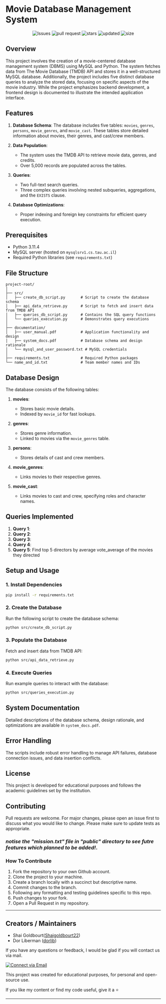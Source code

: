 # Movie Database Management System

<p align="center">
    <img alt="Issues" src="https://img.shields.io/github/issues-raw/Shaigoldbourt22/DbProject"/>
    <img alt="pull request" src="https://img.shields.io/github/issues-pr-closed/Shaigoldbourt22/DbProject"/>
    <img alt="stars" src="https://img.shields.io/github/stars/Shaigoldbourt22/DbProject?style=social">
    <img alt="updated" src="https://img.shields.io/github/last-commit/Shaigoldbourt22/DbProject">
    <img alt="size" src="https://img.shields.io/github/repo-size/Shaigoldbourt22/DbProject" >
</p>

## Overview
This project involves the creation of a movie-centered database management system (DBMS) using MySQL and Python. The system fetches data from The Movie Database (TMDB) API and stores it in a well-structured MySQL database. Additionally, the project includes five distinct database queries to analyze the stored data, focusing on specific aspects of the movie industry. While the project emphasizes backend development, a frontend design is documented to illustrate the intended application interface.

## Features
1. **Database Schema**: The database includes five tables: `movies`, `genres`, `persons`, `movie_genres`, and `movie_cast`. These tables store detailed information about movies, their genres, and cast/crew members.

2. **Data Population**:
   - The system uses the TMDB API to retrieve movie data, genres, and credits.
   - Over 5,000 records are populated across the tables.

3. **Queries**:
   - Two full-text search queries.
   - Three complex queries involving nested subqueries, aggregations, and the `EXISTS` clause.

4. **Database Optimizations**:
   - Proper indexing and foreign key constraints for efficient query execution.

## Prerequisites
- Python 3.11.4
- MySQL server (hosted on `mysqlsrv1.cs.tau.ac.il`)
- Required Python libraries (see `requirements.txt`)

## File Structure
```
project-root/
│
├── src/
│   ├── create_db_script.py       # Script to create the database schema
│   ├── api_data_retrieve.py      # Script to fetch and insert data from TMDB API
│   ├── queries_db_script.py      # Contains the SQL query functions
│   └── queries_execution.py      # Demonstrates query executions
│
├── documentation/
│   ├── user_manual.pdf           # Application functionality and design
│   ├── system_docs.pdf           # Database schema and design rationale
│   └── mysql_and_user_password.txt # MySQL credentials
│
├── requirements.txt              # Required Python packages
└── name_and_id.txt               # Team member names and IDs
```

## Database Design
The database consists of the following tables:

1. **movies**:
   - Stores basic movie details.
   - Indexed by `movie_id` for fast lookups.

2. **genres**:
   - Stores genre information.
   - Linked to movies via the `movie_genres` table.

3. **persons**:
   - Stores details of cast and crew members.

4. **movie_genres**:
   - Links movies to their respective genres.

5. **movie_cast**:
   - Links movies to cast and crew, specifying roles and character names.

## Queries Implemented
1. **Query 1**: 
2. **Query 2**: 
3. **Query 3**: 
4. **Query 4**: 
5. **Query 5**: Find top 5 directors by average vote_average of the movies they directed

## Setup and Usage

### 1. Install Dependencies
```bash
pip install -r requirements.txt
```

### 2. Create the Database
Run the following script to create the database schema:
```bash
python src/create_db_script.py
```

### 3. Populate the Database
Fetch and insert data from TMDB API:
```bash
python src/api_data_retrieve.py
```

### 4. Execute Queries
Run example queries to interact with the database:
```bash
python src/queries_execution.py
```

## System Documentation
Detailed descriptions of the database schema, design rationale, and optimizations are available in `system_docs.pdf`.

## Error Handling
The scripts include robust error handling to manage API failures, database connection issues, and data insertion conflicts.

## License
This project is developed for educational purposes and follows the academic guidelines set by the institution.

## Contributing

Pull requests are welcome. For major changes, please open an issue first to discuss what you would like to change. Please make sure to update tests as appropriate.

### _notise the "mission.txt" file in "public" directory to see futre features which planned to be added!_.

### How To Contribute

1. Fork the repository to your own Github account.
2. Clone the project to your machine.
3. Create a branch locally with a succinct but descriptive name.
4. Commit changes to the branch.
5. Following any formatting and testing guidelines specific to this repo.
6. Push changes to your fork.
7. Open a Pull Request in my repository.

---

## Creators / Maintainers

- Shai Goldbourt([Shaigoldbourt22](https://github.com/Shaigoldbourt22))
- Dor Liberman ([dorlib](https://github.com/dorlib))


If you have any questions or feedback, I would be glad if you will contact us via mail.

<p align="left">
  <a href="dorlibrm@gmail.com"> 
    <img alt="Connect via Email" src="https://img.shields.io/badge/Gmail-c14438?style=flat&logo=Gmail&logoColor=white" />
  </a>
</p>

This project was created for educational purposes, for personal and open-source use.

If you like my content or find my code useful, give it a :star: 


---
